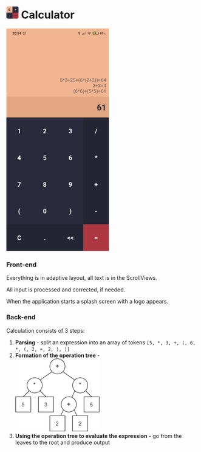 # ![Logo](./ReadmeImages/Logo.png) Calculator

![App](./ReadmeImages/Calculator.jpg)

### Front-end
Everything is in adaptive layout, all text is in the ScrollViews.

All input is processed and corrected, if needed.

When the application starts a splash screen with a logo appears.

### Back-end
Calculation consists of 3 steps:
1. **Parsing** - split an expression into an array of tokens `[5, *, 3, +, (, 6, *, (, 2, +, 2, ), )]`
2. **Formation of the operation tree** -  
![OperationTree](./ReadmeImages/OperationTree.png)
3. **Using the operation tree to evaluate the expression** - go from the leaves to the root and produce output
